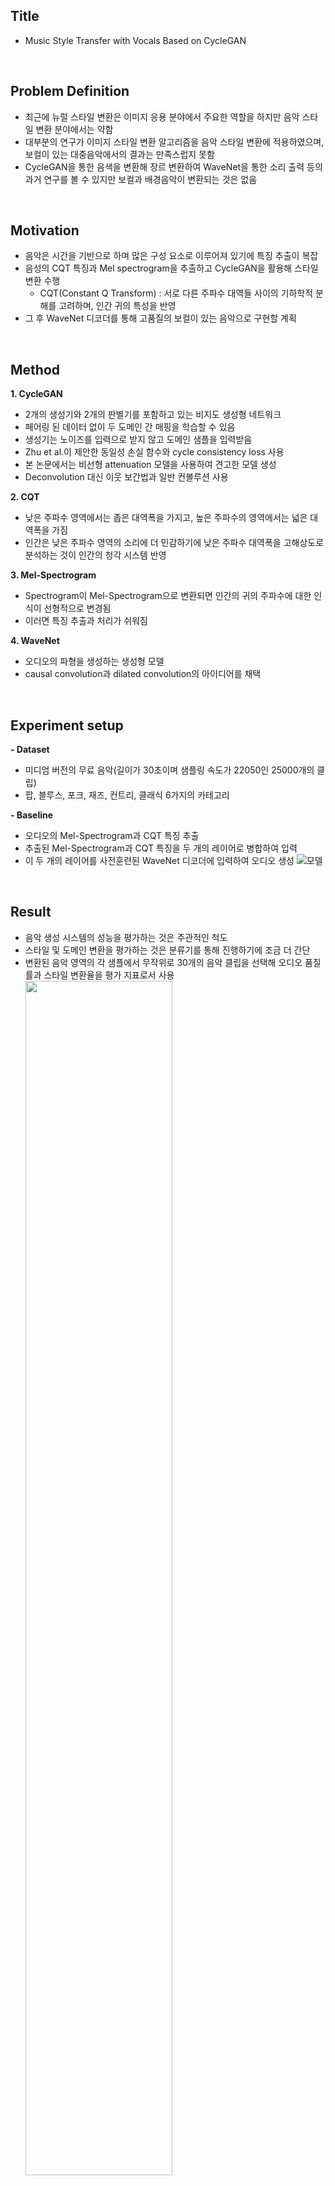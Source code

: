 ## Title  
- Music Style Transfer with Vocals Based on CycleGAN  
  
<br/>

## Problem Definition  
- 최근에 뉴럴 스타일 변환은 이미지 응용 분야에서 주요한 역할을 하지만 음악 스타일 변환 분야에서는 약함  
- 대부분의 연구가 이미지 스타일 변환 알고리즘을 음악 스타일 변환에 적용하였으며, 보컬이 있는 대중음악에서의 결과는 만족스럽지 못함  
- CycleGAN을 통한 음색을 변환해 장르 변환하여 WaveNet을 통한 소리 출력 등의 과거 연구를 볼 수 있지만 보컬과 배경음악이 변환되는 것은 없음  

<br/>

## Motivation  
- 음악은 시간을 기반으로 하며 많은 구성 요소로 이루어져 있기에 특징 추출이 복잡  
- 음성의 CQT 특징과 Mel spectrogram을 추출하고 CycleGAN을 활용해 스타일 변환 수행  
  - CQT(Constant Q Transform) : 서로 다른 주파수 대역들 사이의 기하학적 분해를 고려하며, 인간 귀의 특성을 반영  
- 그 후 WaveNet 디코더를 통해 고품질의 보컬이 있는 음악으로 구현할 계획  

<br/>

## Method  
**1. CycleGAN**
  - 2개의 생성기와 2개의 판별기를 포함하고 있는 비지도 생성형 네트워크  
  - 페어링 된 데이터 없이 두 도메인 간 매핑을 학습할 수 있음  
  - 생성기는 노이즈를 입력으로 받지 않고 도메인 샘플을 입력받음  
  - Zhu et al.이 제안한 동일성 손실 함수와 cycle consistency loss 사용  
  - 본 논문에서는 비선형 attenuation 모델을 사용하여 견고한 모델 생성
  - Deconvolution 대신 이웃 보간법과 일반 컨볼루션 사용
  
**2. CQT**
  - 낮은 주파수 영역에서는 좁은 대역폭을 가지고, 높은 주파수의 영역에서는 넓은 대역폭을 가짐  
  - 인간은 낮은 주파수 영역의 소리에 더 민감하기에 낮은 주파수 대역폭을 고해상도로 분석하는 것이 인간의 청각 시스템 반영
  
**3. Mel-Spectrogram**
  - Spectrogram이 Mel-Spectrogram으로 변환되면 인간의 귀의 주파수에 대한 인식이 선형적으로 변경됨  
  - 이러면 특징 추출과 처리가 쉬워짐
  
**4. WaveNet**
  - 오디오의 파형을 생성하는 생성형 모델  
  - causal convolution과 dilated convolution의 아이디어를 채택  

<br/>

## Experiment setup  
**- Dataset**  
  - 미디엄 버전의 무료 음악(길이가 30초이며 샘플링 속도가 22050인 25000개의 클립)  
  - 팝, 블루스, 포크, 재즈, 컨트리, 클래식 6가지의 카테고리

**- Baseline**  
  - 오디오의 Mel-Spectrogram과 CQT 특징 추출  
  - 추출된 Mel-Spectrogram과 CQT 특징을 두 개의 레이어로 병합하여 입력  
  - 이 두 개의 레이어를 사전훈련된 WaveNet 디코더에 입력하여 오디오 생성
  ![모델](https://github.com/Hyeji-Jo/Papers-related-to-the-Music-Style-Transfer/assets/61963922/75e0350f-9fa3-42e5-995e-7bb9a04723b3)

<br/>

## Result  
- 음악 생성 시스템의 성능을 평가하는 것은 주관적인 척도  
- 스타일 및 도메인 변환을 평가하는 것은 분류기를 통해 진행하기에 조금 더 간단  
- 변환된 음악 영역의 각 샘플에서 무작위로 30개의 음악 클립을 선택해 오디오 품질률과 스타일 변환율을 평가 지표로서 사용
  <img src ="https://github.com/Hyeji-Jo/Papers-related-to-the-Music-Style-Transfer/assets/61963922/54bf9be0-73d3-425a-a5f6-8760a0198dfd.png" width="70%" height="70%">
- 선형 attenuation 모델을 사용하였을 때 보다 비선형 attenuation 모델을 사용했을 때, 스타일 변환율이 더 좋음  
- 또한 오디오 품질률이 82.86%로서 보컬이 있는 음악 처리에서도 좋은 결과를 보여줬다고 할 수 있음  

<br/>

## Conclusion  
- 본 논문에서는 CycleGAN과 WaveNet 디코더를 활용하여 사람의 목소리가 포함된 음악의 스타일 변환 수행  
- 음악의 평균 스타일 변환율은 94.07%를 달성  

<br/>

## Author Information  
- Hongliang Ye and Wanning Zhu  


